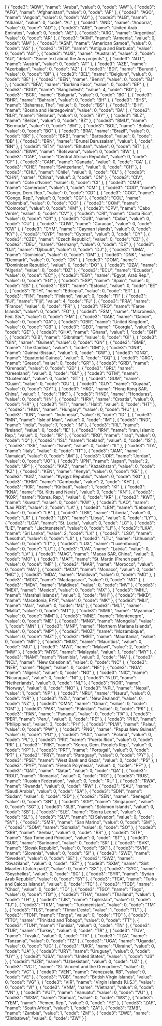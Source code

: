[
	{
		"code3": "ABW",
		"name": "Aruba",
		"value": 0,
		"code": "AW"
	},
	{
		"code3": "AFG",
		"name": "Afghanistan",
		"value": 0,
		"code": "AF"
	},
	{
		"code3": "AGO",
		"name": "Angola",
		"value": 0,
		"code": "AO"
	},
	{
		"code3": "ALB",
		"name": "Albania",
		"value": 0,
		"code": "AL"
	},
	{
		"code3": "AND",
		"name": "Andorra",
		"value": 0,
		"code": "AD"
	},
	{
		"code3": "ARE",
		"name": "United Arab Emirates",
		"value": 0,
		"code": "AE"
	},
	{
		"code3": "ARG",
		"name": "Argentina",
		"value": 0,
		"code": "AR"
	},
	{
		"code3": "ARM",
		"name": "Armenia",
		"value": 0,
		"code": "AM"
	},
	{
		"code3": "ASM",
		"name": "American Samoa",
		"value": 0,
		"code": "AS"
	},
	{
		"code3": "ATG",
		"name": "Antigua and Barbuda",
		"value": 0,
		"code": "AG"
	},
	{
		"code3": "AUS",
		"name": "Australia",
		"value": 2,
		"code": "AU",
		"detail": "Some text about the Aus projects"
	},
	{
		"code3": "AUT",
		"name": "Austria",
		"value": 0,
		"code": "AT"
	},
	{
		"code3": "AZE",
		"name": "Azerbaijan",
		"value": 0,
		"code": "AZ"
	},
	{
		"code3": "BDI",
		"name": "Burundi",
		"value": 0,
		"code": "BI"
	},
	{
		"code3": "BEL",
		"name": "Belgium",
		"value": 0,
		"code": "BE"
	},
	{
		"code3": "BEN",
		"name": "Benin",
		"value": 0,
		"code": "BJ"
	},
	{
		"code3": "BFA",
		"name": "Burkina Faso",
		"value": 0,
		"code": "BF"
	},
	{
		"code3": "BGD",
		"name": "Bangladesh",
		"value": 4,
		"code": "BD"
	},
	{
		"code3": "BGR",
		"name": "Bulgaria",
		"value": 0,
		"code": "BG"
	},
	{
		"code3": "BHR",
		"name": "Bahrain",
		"value": 0,
		"code": "BH"
	},
	{
		"code3": "BHS",
		"name": "Bahamas, The",
		"value": 0,
		"code": "BS"
	},
	{
		"code3": "BIH",
		"name": "Bosnia and Herzegovina",
		"value": 0,
		"code": "BA"
	},
	{
		"code3": "BLR",
		"name": "Belarus",
		"value": 0,
		"code": "BY"
	},
	{
		"code3": "BLZ",
		"name": "Belize",
		"value": 0,
		"code": "BZ"
	},
	{
		"code3": "BMU",
		"name": "Bermuda",
		"value": 0,
		"code": "BM"
	},
	{
		"code3": "BOL",
		"name": "Bolivia",
		"value": 0,
		"code": "BO"
	},
	{
		"code3": "BRA",
		"name": "Brazil",
		"value": 0,
		"code": "BR"
	},
	{
		"code3": "BRB",
		"name": "Barbados",
		"value": 0,
		"code": "BB"
	},
	{
		"code3": "BRN",
		"name": "Brunei Darussalam",
		"value": 1,
		"code": "BN"
	},
	{
		"code3": "BTN",
		"name": "Bhutan",
		"value": 0,
		"code": "BT"
	},
	{
		"code3": "BWA",
		"name": "Botswana",
		"value": 0,
		"code": "BW"
	},
	{
		"code3": "CAF",
		"name": "Central African Republic",
		"value": 0,
		"code": "CF"
	},
	{
		"code3": "CAN",
		"name": "Canada",
		"value": 0,
		"code": "CA"
	},
	{
		"code3": "CHE",
		"name": "Switzerland",
		"value": 0,
		"code": "CH"
	},
	{
		"code3": "CHL",
		"name": "Chile",
		"value": 0,
		"code": "CL"
	},
	{
		"code3": "CHN",
		"name": "China",
		"value": 3,
		"code": "CN"
	},
	{
		"code3": "CIV",
		"name": "Cote d'Ivoire",
		"value": 0,
		"code": "CI"
	},
	{
		"code3": "CMR",
		"name": "Cameroon",
		"value": 1,
		"code": "CM"
	},
	{
		"code3": "COD",
		"name": "Congo, Dem. Rep.",
		"value": 0,
		"code": "CD"
	},
	{
		"code3": "COG",
		"name": "Congo, Rep.",
		"value": 0,
		"code": "CG"
	},
	{
		"code3": "COL",
		"name": "Colombia",
		"value": 0,
		"code": "CO"
	},
	{
		"code3": "COM",
		"name": "Comoros",
		"value": 0,
		"code": "KM"
	},
	{
		"code3": "CPV",
		"name": "Cabo Verde",
		"value": 0,
		"code": "CV"
	},
	{
		"code3": "CRI",
		"name": "Costa Rica",
		"value": 0,
		"code": "CR"
	},
	{
		"code3": "CUB",
		"name": "Cuba",
		"value": 0,
		"code": "CU"
	},
	{
		"code3": "CUW",
		"name": "Curacao",
		"value": 0,
		"code": "CW"
	},
	{
		"code3": "CYM",
		"name": "Cayman Islands",
		"value": 0,
		"code": "KY"
	},
	{
		"code3": "CYP",
		"name": "Cyprus",
		"value": 0,
		"code": "CY"
	},
	{
		"code3": "CZE",
		"name": "Czech Republic",
		"value": 0,
		"code": "CZ"
	},
	{
		"code3": "DEU",
		"name": "Germany",
		"value": 0,
		"code": "DE"
	},
	{
		"code3": "DJI",
		"name": "Djibouti",
		"value": 0,
		"code": "DJ"
	},
	{
		"code3": "DMA",
		"name": "Dominica",
		"value": 0,
		"code": "DM"
	},
	{
		"code3": "DNK",
		"name": "Denmark",
		"value": 0,
		"code": "DK"
	},
	{
		"code3": "DOM",
		"name": "Dominican Republic",
		"value": 0,
		"code": "DO"
	},
	{
		"code3": "DZA",
		"name": "Algeria",
		"value": 0,
		"code": "DZ"
	},
	{
		"code3": "ECU",
		"name": "Ecuador",
		"value": 0,
		"code": "EC"
	},
	{
		"code3": "EGY",
		"name": "Egypt, Arab Rep.",
		"value": 0,
		"code": "EG"
	},
	{
		"code3": "ESP",
		"name": "Spain",
		"value": 0,
		"code": "ES"
	},
	{
		"code3": "EST",
		"name": "Estonia",
		"value": 0,
		"code": "EE"
	},
	{
		"code3": "ETH",
		"name": "Ethiopia",
		"value": 0,
		"code": "ET"
	},
	{
		"code3": "FIN",
		"name": "Finland",
		"value": 0,
		"code": "FI"
	},
	{
		"code3": "FJI",
		"name": "Fiji",
		"value": 4,
		"code": "FJ"
	},
	{
		"code3": "FRA",
		"name": "France",
		"value": 0,
		"code": "FR"
	},
	{
		"code3": "FRO",
		"name": "Faroe Islands",
		"value": 0,
		"code": "FO"
	},
	{
		"code3": "FSM",
		"name": "Micronesia, Fed. Sts.",
		"value": 0,
		"code": "FM"
	},
	{
		"code3": "GAB",
		"name": "Gabon",
		"value": 0,
		"code": "GA"
	},
	{
		"code3": "GBR",
		"name": "United Kingdom",
		"value": 0,
		"code": "GB"
	},
	{
		"code3": "GEO",
		"name": "Georgia",
		"value": 0,
		"code": "GE"
	},
	{
		"code3": "GHA",
		"name": "Ghana",
		"value": 1,
		"code": "GH"
	},
	{
		"code3": "GIB",
		"name": "Gibraltar",
		"value": 0,
		"code": "GI"
	},
	{
		"code3": "GIN",
		"name": "Guinea",
		"value": 0,
		"code": "GN"
	},
	{
		"code3": "GMB",
		"name": "The Gambia",
		"value": 1,
		"code": "GM"
	},
	{
		"code3": "GNB",
		"name": "Guinea-Bissau",
		"value": 0,
		"code": "GW"
	},
	{
		"code3": "GNQ",
		"name": "Equatorial Guinea",
		"value": 0,
		"code": "GQ"
	},
	{
		"code3": "GRC",
		"name": "Greece",
		"value": 0,
		"code": "GR"
	},
	{
		"code3": "GRD",
		"name": "Grenada",
		"value": 0,
		"code": "GD"
	},
	{
		"code3": "GRL",
		"name": "Greenland",
		"value": 0,
		"code": "GL"
	},
	{
		"code3": "GTM",
		"name": "Guatemala",
		"value": 0,
		"code": "GT"
	},
	{
		"code3": "GUM",
		"name": "Guam",
		"value": 0,
		"code": "GU"
	},
	{
		"code3": "GUY",
		"name": "Guyana",
		"value": 0,
		"code": "GY"
	},
	{
		"code3": "HKG",
		"name": "Hong Kong SAR, China",
		"value": 1,
		"code": "HK"
	},
	{
		"code3": "HND",
		"name": "Honduras",
		"value": 0,
		"code": "HN"
	},
	{
		"code3": "HRV",
		"name": "Croatia",
		"value": 0,
		"code": "HR"
	},
	{
		"code3": "HTI",
		"name": "Haiti",
		"value": 0,
		"code": "HT"
	},
	{
		"code3": "HUN",
		"name": "Hungary",
		"value": 0,
		"code": "HU"
	},
	{
		"code3": "IDN",
		"name": "Indonesia",
		"value": 6,
		"code": "ID"
	},
	{
		"code3": "IMN",
		"name": "Isle of Man",
		"value": 0,
		"code": "IM"
	},
	{
		"code3": "IND",
		"name": "India",
		"value": 7,
		"code": "IN"
	},
	{
		"code3": "IRL",
		"name": "Ireland",
		"value": 0,
		"code": "IE"
	},
	{
		"code3": "IRN",
		"name": "Iran, Islamic Rep.",
		"value": 0,
		"code": "IR"
	},
	{
		"code3": "IRQ",
		"name": "Iraq",
		"value": 0,
		"code": "IQ"
	},
	{
		"code3": "ISL",
		"name": "Iceland",
		"value": 0,
		"code": "IS"
	},
	{
		"code3": "ISR",
		"name": "Israel",
		"value": 0,
		"code": "IL"
	},
	{
		"code3": "ITA",
		"name": "Italy",
		"value": 0,
		"code": "IT"
	},
	{
		"code3": "JAM",
		"name": "Jamaica",
		"value": 0,
		"code": "JM"
	},
	{
		"code3": "JOR",
		"name": "Jordan",
		"value": 0,
		"code": "JO"
	},
	{
		"code3": "JPN",
		"name": "Japan",
		"value": 2,
		"code": "JP"
	},
	{
		"code3": "KAZ",
		"name": "Kazakhstan",
		"value": 0,
		"code": "KZ"
	},
	{
		"code3": "KEN",
		"name": "Kenya",
		"value": 0,
		"code": "KE"
	},
	{
		"code3": "KGZ",
		"name": "Kyrgyz Republic",
		"value": 0,
		"code": "KG"
	},
	{
		"code3": "KHM",
		"name": "Cambodia",
		"value": 2,
		"code": "KH"
	},
	{
		"code3": "KIR",
		"name": "Kiribati",
		"value": 1,
		"code": "KI"
	},
	{
		"code3": "KNA",
		"name": "St. Kitts and Nevis",
		"value": 0,
		"code": "KN"
	},
	{
		"code3": "KOR",
		"name": "Korea, Rep.",
		"value": 0,
		"code": "KR"
	},
	{
		"code3": "KWT",
		"name": "Kuwait",
		"value": 0,
		"code": "KW"
	},
	{
		"code3": "LAO",
		"name": "Lao PDR",
		"value": 2,
		"code": "LA"
	},
	{
		"code3": "LBN",
		"name": "Lebanon",
		"value": 0,
		"code": "LB"
	},
	{
		"code3": "LBR",
		"name": "Liberia",
		"value": 0,
		"code": "LR"
	},
	{
		"code3": "LBY",
		"name": "Libya",
		"value": 0,
		"code": "LY"
	},
	{
		"code3": "LCA",
		"name": "St. Lucia",
		"value": 0,
		"code": "LC"
	},
	{
		"code3": "LIE",
		"name": "Liechtenstein",
		"value": 0,
		"code": "LI"
	},
	{
		"code3": "LKA",
		"name": "Sri Lanka",
		"value": 2,
		"code": "LK"
	},
	{
		"code3": "LSO",
		"name": "Lesotho",
		"value": 0,
		"code": "LS"
	},
	{
		"code3": "LTU",
		"name": "Lithuania",
		"value": 0,
		"code": "LT"
	},
	{
		"code3": "LUX",
		"name": "Luxembourg",
		"value": 0,
		"code": "LU"
	},
	{
		"code3": "LVA",
		"name": "Latvia",
		"value": 0,
		"code": "LV"
	},
	{
		"code3": "MAC",
		"name": "Macao SAR, China",
		"value": 0,
		"code": "MO"
	},
	{
		"code3": "MAF",
		"name": "St. Martin (French part)",
		"value": 0,
		"code": "MF"
	},
	{
		"code3": "MAR",
		"name": "Morocco",
		"value": 0,
		"code": "MA"
	},
	{
		"code3": "MCO",
		"name": "Monaco",
		"value": 0,
		"code": "MC"
	},
	{
		"code3": "MDA",
		"name": "Moldova",
		"value": 0,
		"code": "MD"
	},
	{
		"code3": "MDG",
		"name": "Madagascar",
		"value": 0,
		"code": "MG"
	},
	{
		"code3": "MDV",
		"name": "Maldives",
		"value": 0,
		"code": "MV"
	},
	{
		"code3": "MEX",
		"name": "Mexico",
		"value": 0,
		"code": "MX"
	},
	{
		"code3": "MHL",
		"name": "Marshall Islands",
		"value": 0,
		"code": "MH"
	},
	{
		"code3": "MKD",
		"name": "Macedonia, FYR",
		"value": 0,
		"code": "MK"
	},
	{
		"code3": "MLI",
		"name": "Mali",
		"value": 0,
		"code": "ML"
	},
	{
		"code3": "MLT",
		"name": "Malta",
		"value": 0,
		"code": "MT"
	},
	{
		"code3": "MMR",
		"name": "Myanmar",
		"value": 0,
		"code": "MM"
	},
	{
		"code3": "MNE",
		"name": "Montenegro",
		"value": 0,
		"code": "ME"
	},
	{
		"code3": "MNG",
		"name": "Mongolia",
		"value": 1,
		"code": "MN"
	},
	{
		"code3": "MNP",
		"name": "Northern Mariana Islands",
		"value": 0,
		"code": "MP"
	},
	{
		"code3": "MOZ",
		"name": "Mozambique",
		"value": 0,
		"code": "MZ"
	},
	{
		"code3": "MRT",
		"name": "Mauritania",
		"value": 0,
		"code": "MR"
	},
	{
		"code3": "MUS",
		"name": "Mauritius",
		"value": 0,
		"code": "MU"
	},
	{
		"code3": "MWI",
		"name": "Malawi",
		"value": 2,
		"code": "MW"
	},
	{
		"code3": "MYS",
		"name": "Malaysia",
		"value": 1,
		"code": "MY"
	},
	{
		"code3": "NAM",
		"name": "Namibia",
		"value": 0,
		"code": "NA"
	},
	{
		"code3": "NCL",
		"name": "New Caledonia",
		"value": 0,
		"code": "NC"
	},
	{
		"code3": "NER",
		"name": "Niger",
		"value": 0,
		"code": "NE"
	},
	{
		"code3": "NGA",
		"name": "Nigeria",
		"value": 0,
		"code": "NG"
	},
	{
		"code3": "NIC",
		"name": "Nicaragua",
		"value": 0,
		"code": "NI"
	},
	{
		"code3": "NLD",
		"name": "Netherlands",
		"value": 0,
		"code": "NL"
	},
	{
		"code3": "NOR",
		"name": "Norway",
		"value": 0,
		"code": "NO"
	},
	{
		"code3": "NPL",
		"name": "Nepal",
		"value": 1,
		"code": "NP"
	},
	{
		"code3": "NRU",
		"name": "Nauru",
		"value": 0,
		"code": "NR"
	},
	{
		"code3": "NZL",
		"name": "New Zealand",
		"value": 0,
		"code": "NZ"
	},
	{
		"code3": "OMN",
		"name": "Oman",
		"value": 0,
		"code": "OM"
	},
	{
		"code3": "PAK",
		"name": "Pakistan",
		"value": 0,
		"code": "PK"
	},
	{
		"code3": "PAN",
		"name": "Panama",
		"value": 0,
		"code": "PA"
	},
	{
		"code3": "PER",
		"name": "Peru",
		"value": 0,
		"code": "PE"
	},
	{
		"code3": "PHL",
		"name": "Philippines",
		"value": 3,
		"code": "PH"
	},
	{
		"code3": "PLW",
		"name": "Palau",
		"value": 0,
		"code": "PW"
	},
	{
		"code3": "PNG",
		"name": "Papua New Guinea",
		"value": 6,
		"code": "PG"
	},
	{
		"code3": "POL",
		"name": "Poland",
		"value": 0,
		"code": "PL"
	},
	{
		"code3": "PRI",
		"name": "Puerto Rico",
		"value": 0,
		"code": "PR"
	},
	{
		"code3": "PRK",
		"name": "Korea, Dem. People’s Rep.",
		"value": 0,
		"code": "KP"
	},
	{
		"code3": "PRT",
		"name": "Portugal",
		"value": 0,
		"code": "PT"
	},
	{
		"code3": "PRY",
		"name": "Paraguay",
		"value": 0,
		"code": "PY"
	},
	{
		"code3": "PSE",
		"name": "West Bank and Gaza",
		"value": 0,
		"code": "PS"
	},
	{
		"code3": "PYF",
		"name": "French Polynesia",
		"value": 0,
		"code": "PF"
	},
	{
		"code3": "QAT",
		"name": "Qatar",
		"value": 0,
		"code": "QA"
	},
	{
		"code3": "ROU",
		"name": "Romania",
		"value": 0,
		"code": "RO"
	},
	{
		"code3": "RUS",
		"name": "Russian Federation",
		"value": 0,
		"code": "RU"
	},
	{
		"code3": "RWA",
		"name": "Rwanda",
		"value": 0,
		"code": "RW"
	},
	{
		"code3": "SAU",
		"name": "Saudi Arabia",
		"value": 0,
		"code": "SA"
	},
	{
		"code3": "SDN",
		"name": "Sudan",
		"value": 0,
		"code": "SD"
	},
	{
		"code3": "SEN",
		"name": "Senegal",
		"value": 0,
		"code": "SN"
	},
	{
		"code3": "SGP",
		"name": "Singapore",
		"value": 0,
		"code": "SG"
	},
	{
		"code3": "SLB",
		"name": "Solomon Islands",
		"value": 0,
		"code": "SB"
	},
	{
		"code3": "SLE",
		"name": "Sierra Leone",
		"value": 0,
		"code": "SL"
	},
	{
		"code3": "SLV",
		"name": "El Salvador",
		"value": 0,
		"code": "SV"
	},
	{
		"code3": "SMR",
		"name": "San Marino",
		"value": 0,
		"code": "SM"
	},
	{
		"code3": "SOM",
		"name": "Somalia",
		"value": 0,
		"code": "SO"
	},
	{
		"code3": "SRB",
		"name": "Serbia",
		"value": 0,
		"code": "RS"
	},
	{
		"code3": "STP",
		"name": "Sao Tome and Principe",
		"value": 0,
		"code": "ST"
	},
	{
		"code3": "SUR",
		"name": "Suriname",
		"value": 0,
		"code": "SR"
	},
	{
		"code3": "SVK",
		"name": "Slovak Republic",
		"value": 0,
		"code": "SK"
	},
	{
		"code3": "SVN",
		"name": "Slovenia",
		"value": 0,
		"code": "SI"
	},
	{
		"code3": "SWE",
		"name": "Sweden",
		"value": 0,
		"code": "SE"
	},
	{
		"code3": "SWZ",
		"name": "Swaziland",
		"value": 0,
		"code": "SZ"
	},
	{
		"code3": "SXM",
		"name": "Sint Maarten (Dutch part)",
		"value": 0,
		"code": "SX"
	},
	{
		"code3": "SYC",
		"name": "Seychelles",
		"value": 0,
		"code": "SC"
	},
	{
		"code3": "SYR",
		"name": "Syrian Arab Republic",
		"value": 0,
		"code": "SY"
	},
	{
		"code3": "TCA",
		"name": "Turks and Caicos Islands",
		"value": 0,
		"code": "TC"
	},
	{
		"code3": "TCD",
		"name": "Chad",
		"value": 0,
		"code": "TD"
	},
	{
		"code3": "TGO",
		"name": "Togo",
		"value": 0,
		"code": "TG"
	},
	{
		"code3": "THA",
		"name": "Thailand",
		"value": 1,
		"code": "TH"
	},
	{
		"code3": "TJK",
		"name": "Tajikistan",
		"value": 0,
		"code": "TJ"
	},
	{
		"code3": "TKM",
		"name": "Turkmenistan",
		"value": 0,
		"code": "TM"
	},
	{
		"code3": "TLS",
		"name": "Timor L'este",
		"value": 1,
		"code": "TL"
	},
	{
		"code3": "TON",
		"name": "Tonga",
		"value": 0,
		"code": "TO"
	},
	{
		"code3": "TTO",
		"name": "Trinidad and Tobago",
		"value": 0,
		"code": "TT"
	},
	{
		"code3": "TUN",
		"name": "Tunisia",
		"value": 0,
		"code": "TN"
	},
	{
		"code3": "TUR",
		"name": "Turkey",
		"value": 0,
		"code": "TR"
	},
	{
		"code3": "TUV",
		"name": "Tuvalu",
		"value": 0,
		"code": "TV"
	},
	{
		"code3": "TZA",
		"name": "Tanzania",
		"value": 0,
		"code": "TZ"
	},
	{
		"code3": "UGA",
		"name": "Uganda",
		"value": 0,
		"code": "UG"
	},
	{
		"code3": "UKR",
		"name": "Ukraine",
		"value": 0,
		"code": "UA"
	},
	{
		"code3": "URY",
		"name": "Uruguay",
		"value": 0,
		"code": "UY"
	},
	{
		"code3": "USA",
		"name": "United States",
		"value": 1,
		"code": "US"
	},
	{
		"code3": "UZB",
		"name": "Uzbekistan",
		"value": 0,
		"code": "UZ"
	},
	{
		"code3": "VCT",
		"name": "St. Vincent and the Grenadines",
		"value": 0,
		"code": "VC"
	},
	{
		"code3": "VEN",
		"name": "Venezuela, RB",
		"value": 0,
		"code": "VE"
	},
	{
		"code3": "VGB",
		"name": "British Virgin Islands",
		"value": 0,
		"code": "VG"
	},
	{
		"code3": "VIR",
		"name": "Virgin Islands (U.S.)",
		"value": 0,
		"code": "VI"
	},
	{
		"code3": "VNM",
		"name": "Vietnam",
		"value": 8,
		"code": "VN"
	},
	{
		"code3": "VUT",
		"name": "Vanuatu",
		"value": 0,
		"code": "VU"
	},
	{
		"code3": "WSM",
		"name": "Samoa",
		"value": 0,
		"code": "WS"
	},
	{
		"code3": "YEM",
		"name": "Yemen, Rep.",
		"value": 0,
		"code": "YE"
	},
	{
		"code3": "ZAF",
		"name": "South Africa",
		"value": 1,
		"code": "ZA"
	},
	{
		"code3": "ZMB",
		"name": "Zambia",
		"value": 1,
		"code": "ZM"
	},
	{
		"code3": "ZWE",
		"name": "Zimbabwe",
		"value": 0,
		"code": "ZW"
	}
]

